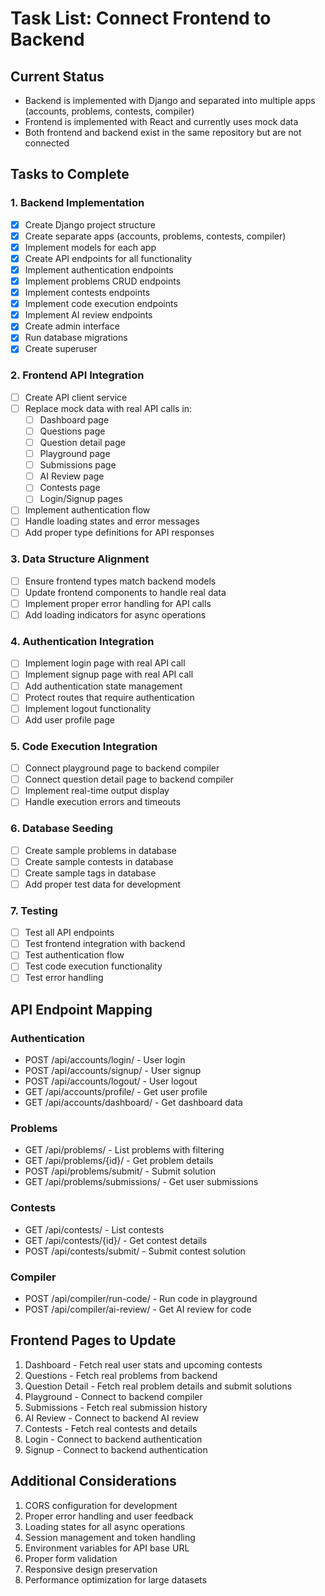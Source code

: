 # Task List: Connect Frontend to Backend

## Current Status
- Backend is implemented with Django and separated into multiple apps (accounts, problems, contests, compiler)
- Frontend is implemented with React and currently uses mock data
- Both frontend and backend exist in the same repository but are not connected

## Tasks to Complete

### 1. Backend Implementation
- [x] Create Django project structure
- [x] Create separate apps (accounts, problems, contests, compiler)
- [x] Implement models for each app
- [x] Create API endpoints for all functionality
- [x] Implement authentication endpoints
- [x] Implement problems CRUD endpoints
- [x] Implement contests endpoints
- [x] Implement code execution endpoints
- [x] Implement AI review endpoints
- [x] Create admin interface
- [x] Run database migrations
- [x] Create superuser

### 2. Frontend API Integration
- [ ] Create API client service
- [ ] Replace mock data with real API calls in:
  - [ ] Dashboard page
  - [ ] Questions page
  - [ ] Question detail page
  - [ ] Playground page
  - [ ] Submissions page
  - [ ] AI Review page
  - [ ] Contests page
  - [ ] Login/Signup pages
- [ ] Implement authentication flow
- [ ] Handle loading states and error messages
- [ ] Add proper type definitions for API responses

### 3. Data Structure Alignment
- [ ] Ensure frontend types match backend models
- [ ] Update frontend components to handle real data
- [ ] Implement proper error handling for API calls
- [ ] Add loading indicators for async operations

### 4. Authentication Integration
- [ ] Implement login page with real API call
- [ ] Implement signup page with real API call
- [ ] Add authentication state management
- [ ] Protect routes that require authentication
- [ ] Implement logout functionality
- [ ] Add user profile page

### 5. Code Execution Integration
- [ ] Connect playground page to backend compiler
- [ ] Connect question detail page to backend compiler
- [ ] Implement real-time output display
- [ ] Handle execution errors and timeouts

### 6. Database Seeding
- [ ] Create sample problems in database
- [ ] Create sample contests in database
- [ ] Create sample tags in database
- [ ] Add proper test data for development

### 7. Testing
- [ ] Test all API endpoints
- [ ] Test frontend integration with backend
- [ ] Test authentication flow
- [ ] Test code execution functionality
- [ ] Test error handling

## API Endpoint Mapping

### Authentication
- POST /api/accounts/login/ - User login
- POST /api/accounts/signup/ - User signup
- POST /api/accounts/logout/ - User logout
- GET /api/accounts/profile/ - Get user profile
- GET /api/accounts/dashboard/ - Get dashboard data

### Problems
- GET /api/problems/ - List problems with filtering
- GET /api/problems/{id}/ - Get problem details
- POST /api/problems/submit/ - Submit solution
- GET /api/problems/submissions/ - Get user submissions

### Contests
- GET /api/contests/ - List contests
- GET /api/contests/{id}/ - Get contest details
- POST /api/contests/submit/ - Submit contest solution

### Compiler
- POST /api/compiler/run-code/ - Run code in playground
- POST /api/compiler/ai-review/ - Get AI review for code

## Frontend Pages to Update

1. Dashboard - Fetch real user stats and upcoming contests
2. Questions - Fetch real problems from backend
3. Question Detail - Fetch real problem details and submit solutions
4. Playground - Connect to backend compiler
5. Submissions - Fetch real submission history
6. AI Review - Connect to backend AI review
7. Contests - Fetch real contests and details
8. Login - Connect to backend authentication
9. Signup - Connect to backend authentication

## Additional Considerations

1. CORS configuration for development
2. Proper error handling and user feedback
3. Loading states for all async operations
4. Session management and token handling
5. Environment variables for API base URL
6. Proper form validation
7. Responsive design preservation
8. Performance optimization for large datasets